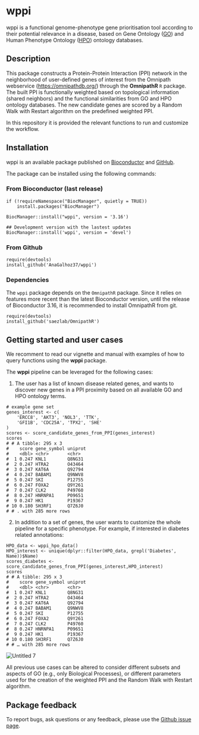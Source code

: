 # wppi

wppi is a functional genome-phenotype gene prioritisation tool according to their potential relevance in a disease, based on Gene Ontology 
([GO](http://geneontology.org/)) and Human Phenotype Ontology ([HPO](https://hpo.jax.org/app/)) ontology databases. 

## Description

This package constructs a Protein-Protein Interaction (PPI) network in the neighborhood of user-defined genes of interest from the Omnipath webservice 
(https://omnipathdb.org/) through the **OmnipathR** `R` package. The built PPI is functionally weighted based on topological information (shared neighbors) and 
the functional similarities from GO and HPO ontology databases. The new candidate genes are scored by a Random Walk with Restart algorithm on the predefined 
weighted PPI.

In this repository it is provided the relevant functions to run and customize the workflow.

## Installation
wppi is an available package published on [Bioconductor](http://bioconductor.org/packages/3.16/bioc/html/wppi.html) and [GitHub](https://github.com/AnaGalhoz37/wppi).

The package can be installed using the following commands:

### From Bioconductor (last release)
```{r bioconductor installation, results='hide'}
if (!requireNamespace("BiocManager", quietly = TRUE))
    install.packages("BiocManager")
    
BiocManager::install("wppi", version = '3.16')

## Development version with the lastest updates
BiocManager::install('wppi', version = 'devel')
```

### From Github
```
require(devtools)
install_github('AnaGalhoz37/wppi')
```

### Dependencies 
The `wppi` package depends on the `OmnipathR` package. Since it relies on
features more recent than the latest Bioconductor version, until the release of Bioconductor 3.16, it is
recommended to install OmnipathR from git.

```{r bioconductor Omnipath, results='hide'}
require(devtools)
install_github('saezlab/OmnipathR')
```

## Getting started and user cases

We recomment to read our vignette and manual with examples of how to query functions using the **wppi** package.

The **wppi** pipeline can be leveraged for the following cases:

1. The user has a list of known disease related genes, and wants to discover new genes in a PPI proximity based on all available GO and HPO ontology terms.

```{r workflow 1, results='hide'}
# example gene set
genes_interest <- c(
    'ERCC8', 'AKT3', 'NOL3', 'TTK',
    'GFI1B', 'CDC25A', 'TPX2', 'SHE'
)
scores <- score_candidate_genes_from_PPI(genes_interest)
scores
# # A tibble: 295 x 3
#    score gene_symbol uniprot
#    <dbl> <chr>       <chr>
#  1 0.247 KNL1        Q8NG31
#  2 0.247 HTRA2       O43464
#  3 0.247 KAT6A       Q92794
#  4 0.247 BABAM1      Q9NWV8
#  5 0.247 SKI         P12755
#  6 0.247 FOXA2       Q9Y261
#  7 0.247 CLK2        P49760
#  8 0.247 HNRNPA1     P09651
#  9 0.247 HK1         P19367
# 10 0.180 SH3RF1      Q7Z6J0
# # . with 285 more rows
```

2. In addition to a set of genes, the user wants to customize the whole pipeline for a specific phenotype. For example, if interested in diabetes related annotations:

```{r workflow 2, results = 'hide'}
HPO_data <- wppi_hpo_data()
HPO_interest <- unique(dplyr::filter(HPO_data, grepl('Diabetes', Name))$Name)
scores_diabetes <- score_candidate_genes_from_PPI(genes_interest,HPO_interest)
scores
# # A tibble: 295 x 3
#    score gene_symbol uniprot
#    <dbl> <chr>       <chr>
#  1 0.247 KNL1        Q8NG31
#  2 0.247 HTRA2       O43464  
#  3 0.247 KAT6A       Q92794 
#  4 0.247 BABAM1      Q9NWV8 
#  5 0.247 SKI         P12755 
#  6 0.247 FOXA2       Q9Y261 
#  7 0.247 CLK2        P49760 
#  8 0.247 HNRNPA1     P09651 
#  9 0.247 HK1         P19367 
# 10 0.180 SH3RF1      Q7Z6J0 
# # … with 285 more rows
```
![Untitled 7](https://user-images.githubusercontent.com/63655559/117475389-45554400-af5c-11eb-82c3-a47f3a98998e.png)


All previous use cases can be altered to consider different subsets and aspects of GO (e.g., only Biological Processes), or different parameters used for the creation of the weighted PPI and the Random Walk with Restart algorithm.

## Package feedback

To report bugs, ask questions or any feedback, please use the [Github issue page](https://github.com/AnaGalhoz37/wppi/issues). 



